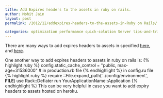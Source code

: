 ```yaml
---
title: Add Expires headers to the assets in ruby on rails.
author: Mohit Jain
layout: post
permalink: /2012/12/addexpires-headers-to-the-assets-in-Ruby on Rails/

categories: optimization performance quick-solution Server tips-and-tricks
---
```


There are many ways to add expires headers to assets in  specified [here][1], and [here][2].

 [1]: http://www.codebeerstartups.com/how-to-set-an-expires-header-in-apache/
 [2]: http://www.codebeerstartups.com/how-to-add-cache-control-expires-headers-to-images-content-served-by-s3/

One another way to add expires headers to assets in ruby on rails is:
{% highlight ruby %}
config.static_cache_control = "public, max-age=31536000"  # in production.rb file
{% endhighlight %}
in config.ru file
{% highlight ruby %}
require ::File.expand_path('../config/environment',  __FILE__)
use Rack::Deflater
run YourApplicationName::Application
{% endhighlight %}
This can be very helpful in case you want to add expiry headers to assets hosted on heroku.
